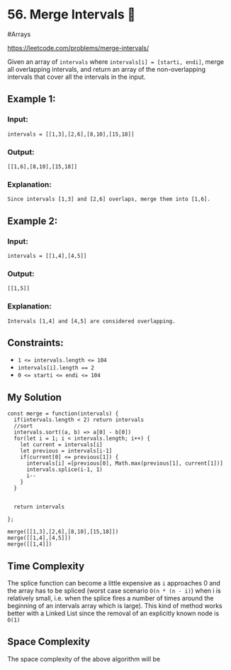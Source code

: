 # 56. Merge Intervals 🌴
#Arrays

https://leetcode.com/problems/merge-intervals/

Given an array of `intervals` where `intervals[i] = [starti, endi]`, merge all overlapping intervals, and return an array of the non-overlapping intervals that cover all the intervals in the input.

## Example 1:

### Input: 
`intervals = [[1,3],[2,6],[8,10],[15,18]]`
### Output: 
`[[1,6],[8,10],[15,18]]`
### Explanation: 
`Since intervals [1,3] and [2,6] overlaps, merge them into [1,6].`

## Example 2:

### Input: 
`intervals = [[1,4],[4,5]]`
### Output: 
`[[1,5]]`
### Explanation: 
`Intervals [1,4] and [4,5] are considered overlapping.` 

## Constraints:
- `1 <= intervals.length <= 104`
- `intervals[i].length == 2`
- `0 <= starti <= endi <= 104`

## My Solution 
````
const merge = function(intervals) {
  if(intervals.length < 2) return intervals
  //sort
  intervals.sort((a, b) => a[0] - b[0])
  for(let i = 1; i < intervals.length; i++) {
    let current = intervals[i]
    let previous = intervals[i-1]
    if(current[0] <= previous[1]) {
      intervals[i] =[previous[0], Math.max(previous[1], current[1])]
      intervals.splice(i-1, 1)
      i--
    }
  }
  
  
  return intervals
    
};

merge([[1,3],[2,6],[8,10],[15,18]])
merge([[1,4],[4,5]])
merge([[1,4]])
````

## Time Complexity
The splice function can become a little expensive as `i` approaches 0 and the array has to be spliced (worst case scenario `O(n * (n - i)`) when i is relatively small, i.e. when the splice fires a number of times around the beginning of an intervals array which is large). This kind of method works better with a Linked List since the removal of an explicitly known node is `O(1)`
## Space Complexity
The space complexity of the above algorithm will be 
